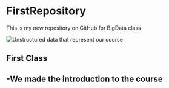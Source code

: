 # FirstRepository
This is my new repository on GitHub for BigData class

![Unstructured data that represent our course](https://github.com/Nicolas-Tolosa/FirstRepository/unstructured-data.png)


## First Class
-We made the introduction to the course
-



